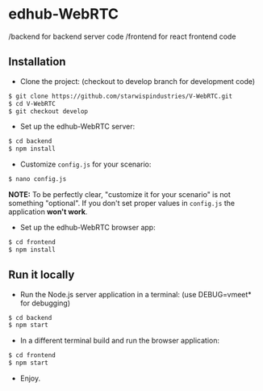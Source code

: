 # edhub-WebRTC

/backend for backend server code
/frontend for react frontend code


## Installation

* Clone the project: (checkout to develop branch for development code)

```bash
$ git clone https://github.com/starwispindustries/V-WebRTC.git
$ cd V-WebRTC
$ git checkout develop
```


* Set up the edhub-WebRTC server:

```bash
$ cd backend
$ npm install
```

* Customize `config.js` for your scenario:

```bash
$ nano config.js
```

**NOTE:** To be perfectly clear, "customize it for your scenario" is not something "optional". If you don't set proper values in `config.js` the application **won't work**.

* Set up the edhub-WebRTC browser app:

```bash
$ cd frontend
$ npm install
```


## Run it locally

* Run the Node.js server application in a terminal: (use DEBUG=vmeet* for debugging)

```bash
$ cd backend
$ npm start
```

* In a different terminal build and run the browser application:

```bash
$ cd frontend
$ npm start
```

* Enjoy.
